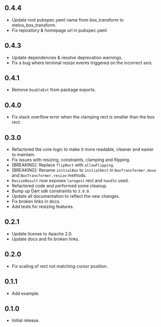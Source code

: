 ## 0.4.4

- Update root pubspec.yaml name from box_transform to melos_box_transform.
- Fix repository & homepage url in pubspec.yaml

## 0.4.3

- Update dependencies & resolve deprecation warnings.
- Fix a bug where terminal resize events triggered on the incorrect axis.

## 0.4.1

- Remove `DoubleExt` from package exports.

## 0.4.0

- Fix stack overflow error when the clamping rect is smaller than the box rect.

## 0.3.0

- Refactored the core logic to make it more readable, cleaner and easier to maintain.
- Fix issues with resizing, constraints, clamping and flipping.
- [BREAKING]: Replace `flipRect` with `allowFlipping`.
- [BREAKING]: Rename `initialBox` to `initialRect` in `BoxTransformer.move` and `BoxTransformer.resize` methods.
- `ResizeResult` now exposes `laregest` rect and `handle` used.
- Refactored code and performed some cleanup.
- Bump up Dart sdk constraints to `3.0.0`.
- Update all documentation to reflect the new changes.
- Fix broken links in docs.
- Add tests for resizing features.

## 0.2.1

- Update license to Apache 2.0.
- Update docs and fix broken links.

## 0.2.0

- Fix scaling of rect not matching cursor position.

## 0.1.1

- Add example.

## 0.1.0

- Initial release.
